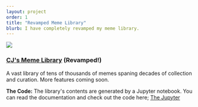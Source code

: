 ```yaml
---
layout: project
order: 1
title: "Revamped Meme Library"
blurb: I have completely revamped my meme library.
---
```



<a href="https://memes.cjtrowbridge.com/"><img src="https://memes.cjtrowbridge.com/logo.jpg" class="photo"></a>

<h3><a href="https://memes.cjtrowbridge.com/">CJ's Meme Library</a> (Revamped!)</h3>

A vast library of tens of thousands of memes spaning decades of collection and curation. More features coming soon.

**The Code:**
The library's contents are generated by a Jupyter notebook. You can read the documentation and check out the code here;
<a class="btn btn-substack" href="https://github.com/cjtrowbridge-com/Meme-Library/blob/main/build.ipynb">The Jupyter</a>
